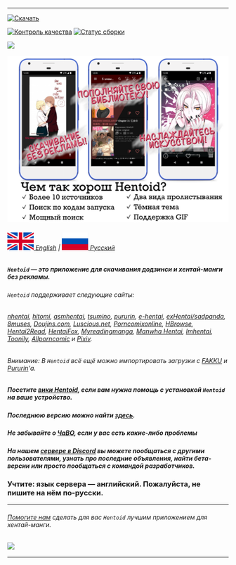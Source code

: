 <!--
  Title: Hentoid
  Description: Android-приложение для додзинси
-->
___

[![Скачать](https://img.shields.io/badge/Скачать-APK-brightgreen.svg)](https://github.com/avluis/Hentoid/releases/latest)

[![Контроль качества](https://sonarcloud.io/api/project_badges/measure?project=RobbWatershed_hentoid-sonar&metric=alert_status)](https://sonarcloud.io/dashboard?id=RobbWatershed_hentoid-sonar) [![Статус сборки](https://app.bitrise.io/app/70539fbfc39cb9d8/status.svg?token=_kOMCvtscTfWpw7mdsqvJA&branch=dev)](https://app.bitrise.io/app/70539fbfc39cb9d8)

[![](https://discordapp.com/api/guilds/173995475098271746/embed.png?style=banner2)](https://discord.gg/QEZ3qk9)

![](https://github.com/avluis/Hentoid/blob/master/wiki-img/welcome-ru.png)

###### [![](https://github.com/avluis/Hentoid/blob/master/wiki-img/en-flag.svg) English](https://github.com/avluis/Hentoid/tree/master/README.md) | [![](https://github.com/avluis/Hentoid/blob/master/wiki-img/ru-flag.svg) Русский](https://github.com/avluis/Hentoid/tree/master/README-ru.md)

##### `Hentoid` — это приложение для скачивания додзинси и хентай-манги без рекламы.
###### `Hentoid` поддерживает следующие сайты:
###### [nhentai](https://nhentai.net/), [hitomi](https://hitomi.la/), [asmhentai](http://asmhentai.com/), [tsumino](http://www.tsumino.com/), [pururin](https://pururin.io/), [e-hentai](https://e-hentai.org/), [exHentai/sadpanda](https://exhentai.org), [8muses](https://www.8muses.com), [Doujins.com](https://doujins.com), [Luscious.net](https://www.luscious.net), [Porncomixonline](https://www.porncomixonline.net/), [HBrowse](https://www.hbrowse.com/), [Hentai2Read](https://hentai2read.com/), [HentaiFox](https://hentaifox.com), [Myreadingmanga](https://myreadingmanga.info/), [Manwha Hentai](https://manhwahentai.me/), [Imhentai](https://imhentai.com), [Toonily](https://toonily.com/), [Allporncomic](https://allporncomic.com/) и [Pixiv](https://www.pixiv.net/).
###### Внимание: В `Hentoid` всё ещё можно импортировать загрузки с [FAKKU](https://www.fakku.net/) и [Pururin](https://raw.githubusercontent.com/AVnetWS/Hentoid-Resources/master/repo/assets/img/pururin.jpg)'а.
##### Посетите [вики Hentoid](https://github.com/AVnetWS/Hentoid/wiki), если вам нужна помощь с установкой `Hentoid` на ваше устройство.
##### Последнюю версию можно найти [здесь](https://github.com/AVnetWS/Hentoid/releases/latest).

##### Не забывайте о [ЧаВО](https://github.com/avluis/Hentoid/wiki/FAQ), если у вас есть какие-либо проблемы
##### На нашем [сервере в Discord](https://discord.gg/QEZ3qk9) вы можете пообщаться с другими пользователями, узнать про последние объявления, найти бета-версии или просто пообщаться с командой разработчиков.
### Учтите: язык сервера — английский. Пожалуйста, не пишите на нём по-русски.
___
###### [Помогите нам](https://github.com/AVnetWS/Hentoid/wiki/Contributing) сделать для вас `Hentoid` лучшим приложением для хентай-манги.

[![](https://github.com/avluis/Hentoid/blob/master/wiki-img/CherryBanner.png)](https://github.com/RobbWatershed/GalleryCherry)
___

<meta name='keywords' content='doujin, doujinshi, download doujinshi, android app, doujin android app, doujinshi android app, doujin android download, doujinshi android download'>
